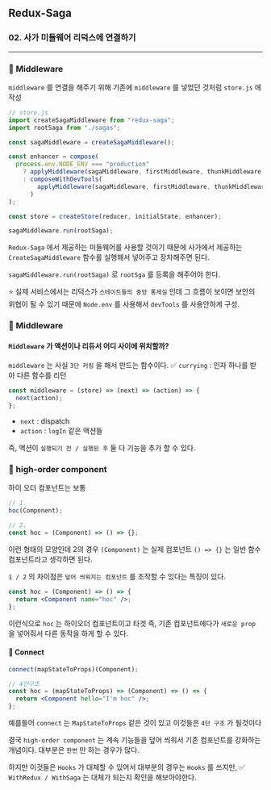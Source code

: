 ## Redux-Saga

### 02. 사가 미들웨어 리덕스에 연결하기

---

### 📌 Middleware

`middleware` 를 연결을 해주기 위해 기존에 `middleware` 를 넣었던 것처럼 `store.js` 에 작성

```js
// store.js
import createSagaMiddleware from "redux-saga";
import rootSaga from "./sagas";

const sagaMiddleware = createSagaMiddleware();

const enhancer = compose(
  process.env.NODE_ENV === "production"
    ? applyMiddleware(sagaMiddleware, firstMiddleware, thunkMiddleware)
    : composeWithDevTools(
        applyMiddleware(sagaMiddleware, firstMiddleware, thunkMiddleware)
      )
);

const store = createStore(reducer, initialState, enhancer);

sagaMiddleware.run(rootSaga);
```

`Redux-Saga` 에서 제공하는 미들웨어를 사용할 것이기 때문에 사가에서 제공하는 `CreateSagaMiddleware` 함수를 실행해서 넣어주고 장차해주면 된다.

`sagaMiddleware.run(rootSaga)` 로 `rootSga` 를 등록을 해주어야 한다.

⭐️ 실제 서비스에서는 리덕스가 `스테이트들의 중앙 통제실` 인데 그 흐름이 보이면 보안의 위협이 될 수 있기 때문에 `Node.env` 를 사용해서 `devTools` 를 사용안하게 구성.

### 📌 Middleware

#### `Middleware` 가 액션이나 리듀서 어디 사이에 위치할까?

`middleware` 는 사실 `3단 커링` 을 해서 만드는 함수이다.
✅ `currying` : 인자 하나를 받아 다른 함수를 리턴

```js
const middleware = (store) => (next) => (action) => {
  next(action);
};
```

- `next` : dispatch
- `action` : `logIn` 같은 액션들

즉, 액션이 `실행되기 전 / 실행된 후` 둘 다 기능을 추가 할 수 있다.

### 📌 high-order component

하이 오더 컴포넌트는 보통

```js
// 1.
hoc(Component);

// 2.
const hoc = (Component) => () => {};
```

이런 형태의 모양인데 2의 경우 `(Component)` 는 실제 컴포넌트 `() => {}` 는 일반 함수 컴포넌트라고 생각하면 된다.

`1 / 2` 의 차이점은 `덮어 씌워지는 컴포넌트` 를 조작할 수 있다는 특징이 있다.

```jsx
const hoc = (Component) => () => {
  return <Component name="hoc" />;
};
```

이런식으로 `hoc` 는 하이오더 컴포넌트이고 타겟 즉, 기존 컴포넌트에다가 `새로운 prop` 을 넣어줘서 다른 동작을 하게 할 수 있다.

#### 📍 Connect

```jsx
connect(mapStateToProps)(Component);

// 4단구조
const hoc = (mapStateToProps) => (Component) => () => {
  return <Component hello="I'm hoc" />;
};
```

예를들어 `connect` 는 `MapStateToProps` 같은 것이 있고 이것들은 `4단 구조` 가 될것이다

결국 `high-order component` 는 계속 기능들을 덮어 씌워서 기존 컴포넌트를 강화하는 개념이다.
대부분은 `한번` 만 하는 경우가 많다.

하지만 이것들은 `Hooks` 가 대체할 수 있어서 대부분의 경우는 `Hooks` 를 쓰지만, ✅ `WithRedux / WithSaga` 는 대체가 되는지 확인을 해보아야한다.
